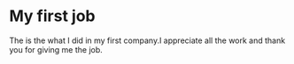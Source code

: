 # My first job
The is the what I did in my first company.I appreciate all the work and thank you for giving me the job.
